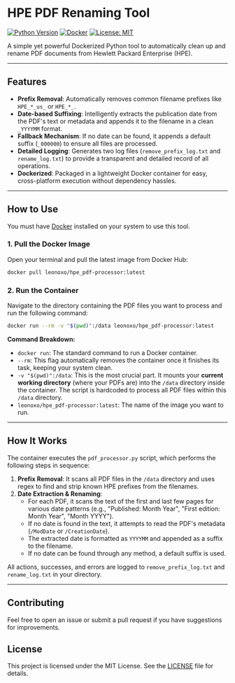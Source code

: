 # HPE PDF Renaming Tool

[![Python Version](https://img.shields.io/badge/python-3.9-blue.svg)](https://www.python.org/downloads/release/python-390/)
[![Docker](https://img.shields.io/badge/docker-ready-blue.svg)](https://www.docker.com/)
[![License: MIT](https://img.shields.io/badge/License-MIT-yellow.svg)](https://opensource.org/licenses/MIT)

A simple yet powerful Dockerized Python tool to automatically clean up and rename PDF documents from Hewlett Packard Enterprise (HPE).

---

## Features

-   **Prefix Removal**: Automatically removes common filename prefixes like `HPE_*_us_` or `HPE_*_`.
-   **Date-based Suffixing**: Intelligently extracts the publication date from the PDF's text or metadata and appends it to the filename in a clean `_YYYYMM` format.
-   **Fallback Mechanism**: If no date can be found, it appends a default suffix (`_000000`) to ensure all files are processed.
-   **Detailed Logging**: Generates two log files (`remove_prefix_log.txt` and `rename_log.txt`) to provide a transparent and detailed record of all operations.
-   **Dockerized**: Packaged in a lightweight Docker container for easy, cross-platform execution without dependency hassles.

---

## How to Use

You must have [Docker](https://www.docker.com/get-started) installed on your system to use this tool.

### 1. Pull the Docker Image

Open your terminal and pull the latest image from Docker Hub:

```bash
docker pull leonoxo/hpe_pdf-processor:latest
```

### 2. Run the Container

Navigate to the directory containing the PDF files you want to process and run the following command:

```bash
docker run --rm -v "$(pwd)":/data leonoxo/hpe_pdf-processor:latest
```

**Command Breakdown:**

-   `docker run`: The standard command to run a Docker container.
-   `--rm`: This flag automatically removes the container once it finishes its task, keeping your system clean.
-   `-v "$(pwd)":/data`: This is the most crucial part. It mounts your **current working directory** (where your PDFs are) into the `/data` directory inside the container. The script is hardcoded to process all PDF files within this `/data` directory.
-   `leonoxo/hpe_pdf-processor:latest`: The name of the image you want to run.

---

## How It Works

The container executes the `pdf_processor.py` script, which performs the following steps in sequence:

1.  **Prefix Removal**: It scans all PDF files in the `/data` directory and uses regex to find and strip known HPE prefixes from the filenames.
2.  **Date Extraction & Renaming**:
    - For each PDF, it scans the text of the first and last few pages for various date patterns (e.g., "Published: Month Year", "First edition: Month Year", "Month YYYY").
    - If no date is found in the text, it attempts to read the PDF's metadata (`/ModDate` or `/CreationDate`).
    - The extracted date is formatted as `YYYYMM` and appended as a suffix to the filename.
    - If no date can be found through any method, a default suffix is used.

All actions, successes, and errors are logged to `remove_prefix_log.txt` and `rename_log.txt` in your directory.

---

## Contributing

Feel free to open an issue or submit a pull request if you have suggestions for improvements.

## License

This project is licensed under the MIT License. See the [LICENSE](LICENSE) file for details.